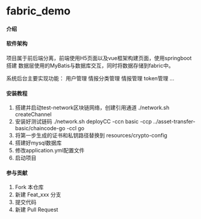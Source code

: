 # fabric_demo

#### 介绍

#### 软件架构
项目属于前后端分离，前端使用H5页面以及vue框架构建页面，使用springboot搭建
数据层使用的MyBatis与数据库交互，同时将数据存储到fabric中。

系统后台主要实现功能：
用户管理
情报分类管理
情报管理
token管理
...

#### 安装教程

1.  搭建并启动test-network区块链网络，创建引用通道 ./network.sh createChannel
2.  安装好测试链码 ./network.sh deployCC -ccn basic -ccp ../asset-transfer-basic/chaincode-go -ccl go
3.  将第一步生成的证书和私钥路径替换到 resources/crypto-config
4.  搭建好mysql数据库
5.  修改application.yml配置文件
6.  启动项目

#### 参与贡献

1.  Fork 本仓库
2.  新建 Feat_xxx 分支
3.  提交代码
4.  新建 Pull Request

